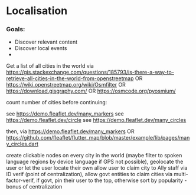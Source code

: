 # Localisation
### Goals:
- Discover relevant content
- Discover local events
- 


Get a list of all cities in the world via https://gis.stackexchange.com/questions/185793/is-there-a-way-to-retrieve-all-cities-in-the-world-from-openstreetmap
OR https://wiki.openstreetmap.org/wiki/Osmfilter
OR https://download.gisgraphy.com/
OR https://osmcode.org/pyosmium/

count number of cities before continuing:

see https://demo.fleaflet.dev/many_markers
see https://demo.fleaflet.dev/circle
see https://demo.fleaflet.dev/many_circles

then, via https://demo.fleaflet.dev/many_markers
OR https://github.com/fleaflet/flutter_map/blob/master/example/lib/pages/many_circles.dart

create clickable nodes on every city in the world (maybe filter to spoken language regions by device language if GPS not possible), geolocate the user or let the user locate their own 
allow user to claim city to Ally staff via ID verif (point of centralization), allow govt entities to claim cities via multi-factor-verif,
if govt, pin their user to the top, otherwise sort by popularity - bonus of centralization
